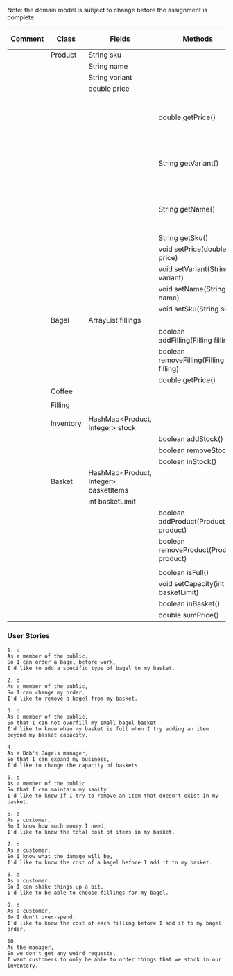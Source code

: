 

Note: the domain model is subject to change before the assignment is complete

| Comment | Class     | Fields                                | Methods                                | Situation                            | Output / Response                           |
|---------|-----------|---------------------------------------|----------------------------------------|--------------------------------------|---------------------------------------------|
|         | Product   | String sku                            |                                        |                                      |                                             |
|         |           | String name                           |                                        |                                      |                                             |
|         |           | String variant                        |                                        |                                      |                                             |
|         |           | double price                          |                                        |                                      |                                             |
|         |           |                                       | double getPrice()                      | Get product price outside of class   | returns a double representing product price |
|         |           |                                       | String getVariant()                    | get product variant outside of class | returns a String containing product variant |
|         |           |                                       | String getName()                       | get product name outside of class    | returns a String containing product name    |
|         |           |                                       | String getSku()                        |                                      |                                             |
|         |           |                                       | void setPrice(double price)            |                                      |                                             |
|         |           |                                       | void setVariant(String variant)        |                                      |                                             |
|         |           |                                       | void setName(String name)              |                                      |                                             |
|         |           |                                       | void setSku(String sku)                |                                      |                                             |
|         | Bagel     | ArrayList<Filling> fillings           |                                        |                                      |                                             |
|         |           |                                       | boolean addFilling(Filling filling)    |                                      |                                             |
|         |           |                                       | boolean removeFilling(Filling filling) |                                      |                                             |
|         |           |                                       | double getPrice()                      |                                      |                                             |
|         | Coffee    |                                       |                                        |                                      |                                             |
|         |           |                                       |                                        |                                      |                                             |
|         | Filling   |                                       |                                        |                                      |                                             |
|         |           |                                       |                                        |                                      |                                             |
|         | Inventory | HashMap<Product, Integer> stock       |                                        |                                      |                                             |
|         |           |                                       | boolean addStock()                     |                                      |                                             |
|         |           |                                       | boolean removeStock()                  |                                      |                                             |
|         |           |                                       | boolean inStock()                      |                                      |                                             |
|         | Basket    | HashMap<Product, Integer> basketItems |                                        |                                      |                                             |
|         |           | int basketLimit                       |                                        |                                      |                                             |
|         |           |                                       | boolean addProduct(Product product)    |                                      |                                             |
|         |           |                                       | boolean removeProduct(Product product) |                                      |                                             |
|         |           |                                       |                                        |                                      |                                             |
|         |           |                                       | boolean isFull()                       |                                      |                                             |
|         |           |                                       | void setCapacity(int basketLimit)      |                                      |                                             |
|         |           |                                       | boolean inBasket()                     |                                      |                                             |
|         |           |                                       | double sumPrice()                      |                                      |                                             |

### User Stories
```
1. d
As a member of the public,
So I can order a bagel before work,
I'd like to add a specific type of bagel to my basket.
```

```
2. d
As a member of the public,
So I can change my order,
I'd like to remove a bagel from my basket.
```

```
3. d
As a member of the public,
So that I can not overfill my small bagel basket
I'd like to know when my basket is full when I try adding an item beyond my basket capacity.
```

```
4.  
As a Bob's Bagels manager,
So that I can expand my business,
I’d like to change the capacity of baskets.
```

```
5. d
As a member of the public
So that I can maintain my sanity
I'd like to know if I try to remove an item that doesn't exist in my basket.
```

```
6. d
As a customer,
So I know how much money I need,
I'd like to know the total cost of items in my basket.
```

```
7. d
As a customer,
So I know what the damage will be,
I'd like to know the cost of a bagel before I add it to my basket.
```

```
8. d
As a customer,
So I can shake things up a bit,
I'd like to be able to choose fillings for my bagel.
```

```
9. d
As a customer,
So I don't over-spend,
I'd like to know the cost of each filling before I add it to my bagel order.
```

```
10. 
As the manager,
So we don't get any weird requests,
I want customers to only be able to order things that we stock in our inventory.
```